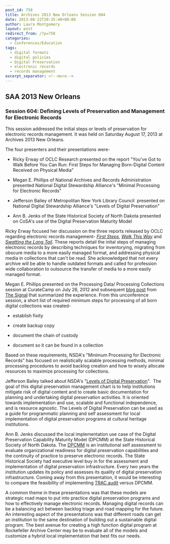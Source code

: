 ```yaml
---
post_id: 758
title: Archives 2013 New Orleans Session 604
date: 2013-08-22T20:35:40+00:00
author: Laura Montgomery
layout: post
redirect_from: /?p=758
categories:
  - Conferences/Education
tags:
  - digital formats
  - digital policies
  - Digital Preservation
  - electronic records
  - records management
excerpt_separator: <!--more-->
---
```

## SAA 2013 New Orleans

### Session 604: Defining Levels of Preservation and Management for Electronic Records

This session addressed the initial steps or levels of preservation for electronic records management. It was held on Saturday August 17, 2013 at Archives 2013 New Orleans.

<!--more-->



The four presenters and their presentations were-

* Ricky Erway of OCLC Research presented on the report "You've Got to Walk Before You Can Run: First Steps for Managing Born-Digital Content Received on Physical Media"

* Megan E. Phillips of National Archives and Records Administration presented National Digital Stewardship Alliance's "Minimal Processing for Electronic Records"

* Jefferson Bailey of Metropolitan New York Library Council  presented on National Digital Stewardship Alliance's "Levels of Digital Preservation"

* Ann B. Jenks of the State Historical Society of North Dakota presented on CoSA's use of the Digital Preservation Maturity Model

Ricky Erway focused her discussion on the three reports released by OCLC regarding electronic records management- _[First Steps](http://www.oclc.org/content/dam/research/publications/library/2012/2012-06.pdf?urlm=168601 "First Steps")_, _[Walk This Way](http://www.oclc.org/content/dam/research/publications/library/2013/2013-02.pdf "Walk This Way")_ and _[Swatting the Long Tail](http://www.oclc.org/content/dam/research/publications/library/2012/2012-08.pdf "Swatting the Long Tail")_. These reports detail the inital steps of managing electronic records by describing techniques for inventorying, migrating from obscure media to a more easily managed format, and addressing physical media in collections that can't be read. She acknowledged that not every archive will be able to handle outdated formats and called for profession wide collaboration to outsource the transfer of media to a more easily managed format.

Megan E. Phillips presented on the Processing Data/ Processing Collections session at CurateCamp on July 26, 2012 and subsequent [blog post](http://blogs.loc.gov/digitalpreservation/2012/08/more-product-less-process-for-born-digital-collections-reflections-on-curatecamp-processing/ "blog post") from [The Signal](http://blogs.loc.gov/digitalpreservation/about/ "The Signal") that summarized the experience. From this unconference session, a short list of required minimum steps for processing of all born digital collections was created-

* establish fixity

* create backup copy

* document the chain of custody

* document so it can be found in a collection

Based on these requirements, NSDA's "Minimum Processing for Electronic Records" has focused on realistically scalable processing methods, minimal processing procedures to avoid backlog creation and how to wisely allocate resources to maximize processing for collections.

Jefferson Bailey talked about NSDA's "[Levels of Digital Preservation](http://www.digitalpreservation.gov/ndsa/activities/levels.html "Levels of Digital Preservation")".  The goal of this digital preservation management chart is to help institutions mitigate risk of digital content and to create basic documentation for planning and undertaking digital preservation activities. It is oriented towards implementation and use, scalable and functional independence, and is resource agnostic. The Levels of Digital Preservation can be used as a guide for programmatic planning and self assessment for local implementation of digital preservation programs at cultural heritage institutions.

Ann B. Jenks discussed the local implementation use case of the Digital Preservation Capability Maturity Model (DPCMM) at the State Historical Society of North Dakota. The [DPCMM](https://www.statearchivists.org/resource-center/resource-library/digital-preservation-capability-maturity-model-dpcmm/ "DPCMM") is an institutional self assessment to evaluate organizational readiness for digital preservation capabilities and the continuity of practice to preserve electronic records. The State Historical Society had executive level buy in for the assessment and implementation of digital preservation infrastructure. Every two years the institution updates its policy and assesses its quality of digital preservation infrastructure. Coming away from this presentation, it would be interesting to compare the feasibility of implementing [TRAC audit](https://www.crl.edu/archiving-preservation/digital-archives/metrics-assessing-and-certifying/trac "TRAC audit") versus DPCMM.

A common theme in these presentations was that these models are strategic road maps to put into practice digital preservation programs and how to effectively manage electronic records. Managing digital records can be a balancing act between backlog triage and road mapping for the future.  An interesting aspect of the presentations was that different roads can get an institution to the same destination of building out a sustainable digital program. The best avenue for creating a high function digital program at Rockefeller Archive Center may be to evaluate all of the models and customize a hybrid local implementation that best fits our needs.
